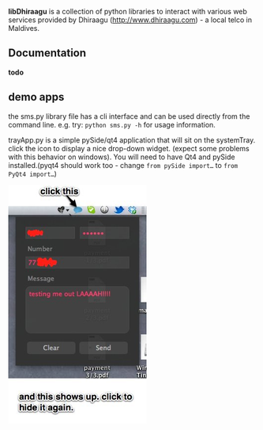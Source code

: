 **libDhiraagu** is a collection of python libraries to interact with various web services provided by Dhiraagu (http://www.dhiraagu.com) - a local telco in Maldives.
## Documentation

**todo**

## demo apps

the sms.py library file has a cli interface and can be used directly from the command line. e.g. try: `python sms.py -h` for usage information.

trayApp.py is a simple pySide/qt4 application that will sit on the systemTray. click the icon to display a nice drop-down widget. (expect some problems with this behavior on windows). You will need to have Qt4 and pySide installed.(pyqt4 should work too - change `from pySide import…` to `from PyQt4 import…`)

![image](https://github.com/kudanai/libDhiraagu/raw/master/screenshots/trayApp.jpg)